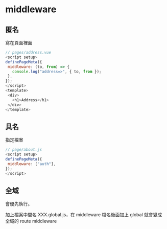 # middleware

## 匿名
  
  寫在頁面裡面

```javascript
// pages/address.vue
<script setup>
definePageMeta({
 middleware: (to, from) => {
   console.log("address=>", { to, from });
 },
});
</script>
<template>
 <div>
   <h1>Address</h1>
 </div>
</template>
```

## 具名

指定檔案 

```javascript
// page/about.js
<script setup>
definePageMeta({
 middleware: ["auth"],
});
</script>
```


## 全域

會優先執行。

加上檔案中間名 XXX.global.js，在 middleware 檔名後面加上 global 就會變成全域的 route middleware

